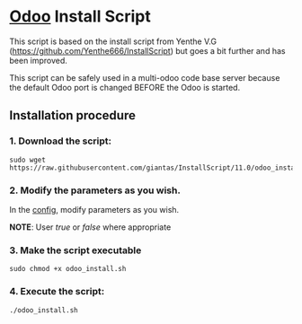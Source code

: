 # [Odoo](https://www.odoo.com "Odoo's Homepage") Install Script

This script is based on the install script from Yenthe V.G (https://github.com/Yenthe666/InstallScript)
but goes a bit further and has been improved. 

This script can be safely used in a multi-odoo code base server because the default Odoo port is changed BEFORE the Odoo is started.

## Installation procedure

### 1. Download the script:
```
sudo wget https://raw.githubusercontent.com/giantas/InstallScript/11.0/odoo_install.sh
```
### 2. Modify the parameters as you wish.
In the [config](config.sh), modify parameters as you wish.

**NOTE**: User *true* or *false* where appropriate

### 3. Make the script executable
```
sudo chmod +x odoo_install.sh
```
### 4. Execute the script:
```
./odoo_install.sh
```
